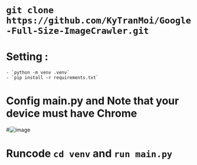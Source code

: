 # `git clone https://github.com/KyTranMoi/Google-Full-Size-ImageCrawler.git`
# Setting : 
    - `python -m venv .venv`
    - `pip install -r requirements.txt`
# Config main.py and Note that your device must have Chrome
#![image](https://github.com/KyTranMoi/Google-Full-Size-ImageCrawler/assets/128732306/2e2ddb1c-803c-4503-9292-e205d70d3175)
# Runcode `cd venv` and `run main.py`


